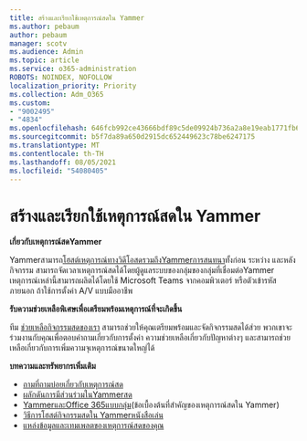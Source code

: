 ```yaml
---
title: สร้างและเรียกใช้เหตุการณ์สดใน Yammer
ms.author: pebaum
author: pebaum
manager: scotv
ms.audience: Admin
ms.topic: article
ms.service: o365-administration
ROBOTS: NOINDEX, NOFOLLOW
localization_priority: Priority
ms.collection: Adm_O365
ms.custom:
- "9002495"
- "4834"
ms.openlocfilehash: 646fcb992ce43666bdf89c5de09924b736a2a8e19eab1771fb6b320b22310eb6
ms.sourcegitcommit: b5f7da89a650d2915dc652449623c78be6247175
ms.translationtype: MT
ms.contentlocale: th-TH
ms.lasthandoff: 08/05/2021
ms.locfileid: "54080405"
---
```

# <a name="create-and-run-live-events-in-yammer"></a>สร้างและเรียกใช้เหตุการณ์สดใน Yammer

**เกี่ยวกับเหตุการณ์สดYammer**

Yammerสามารถ[โฮสต์เหตุการณ์ทางวิดีโอสดรวมถึงYammerการสนทนา](https://docs.microsoft.com/yammer/manage-yammer-groups/yammer-live-events)ทั้งก่อน ระหว่าง และหลังกิจกรรม สามารถจัดเวลาเหตุการณ์สดได้โดยผู้ดูแลระบบของกลุ่มของกลุ่มที่เชื่อมต่อYammer เหตุการณ์เหล่านี้สามารถผลิตได้โดยใช้ Microsoft Teams จากคอมพิวเตอร์ หรือตัวเข้ารหัสภายนอก ถ้าใช้การตั้งค่า A/V แบบมืออาชีพ

**รับความช่วยเหลือพิเศษเพื่อเตรียมพร้อมเหตุการณ์ที่จะเกิดขึ้น**

ทีม [ช่วยเหลือกิจกรรมสดของเรา](https://aka.ms/AA87gbh) สามารถช่วยให้คุณเตรียมพร้อมและจัดกิจกรรมสดได้ส่วย พวกเขาจะร่วมงานกับคุณเพื่อตอบคําถามเกี่ยวกับการตั้งค่า ความช่วยเหลือเกี่ยวกับปัญหาต่างๆ และสามารถช่วยเหลือเกี่ยวกับการเพิ่มความจุเหตุการณ์ขนาดใหญ่ได้

**บทความและทรัพยากรเพิ่มเติม**

- [ถามที่ถามบ่อยเกี่ยวกับเหตุการณ์สด](https://support.office.com/article/43bbd59d-a734-4c8f-923d-6a239d137d34)
- [ผลักดันการมีส่วนร่วมในYammerสด](https://support.office.com/article/drive-engagement-in-a-yammer-live-event-c0244ad8-6dcb-419c-add9-2e4a00543412?ui=en-US&rs=en-US&ad=US)
- [YammerและOffice 365แบบกลุ่ม](https://docs.microsoft.com/yammer/manage-yammer-groups/yammer-and-office-365-groups)(ข้อเบื้องต้นที่สําคัญของเหตุการณ์สดใน Yammer)
- [วิธีการโฮสต์กิจกรรมสดใน Yammerหนังสือเล่น](https://aka.ms/LiveEventsinYammerplaybook)
- [แหล่งข้อมูลและเทมเพลตของเหตุการณ์สดของคุณ](https://aka.ms/LiveEventYammerTemplates)
